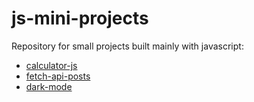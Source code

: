 # js-mini-projects

Repository for small projects built mainly with javascript:

- [calculator-js](https://github.com/LucasMorais1998/js-mini-projects/tree/main/calculator-js)
- [fetch-api-posts](https://github.com/LucasMorais1998/js-mini-projects/tree/main/fetch-api-posts)
- [dark-mode](https://github.com/LucasMorais1998/js-mini-projects/tree/main/dark-mode)
